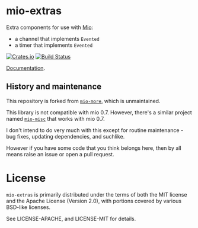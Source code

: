 # mio-extras

Extra components for use with [Mio](https://github.com/tokio-rs/mio):

- a channel that implements `Evented`
- a timer that implements `Evented`

[![Crates.io][crates-badge]][crates-url]
[![Build Status][actions-badge]][actions-url]

[crates-badge]: https://img.shields.io/crates/v/mio-extras.svg
[crates-url]: https://crates.io/crates/mio-extras
[actions-badge]: https://github.com/dimbleby/mio-extras/actions/workflows/build.yml/badge.svg
[actions-url]: https://github.com/dimbleby/mio-extras/actions?query=workflow%3ACI+branch%3Amain

[Documentation](https://docs.rs/mio-extras).

## History and maintenance

This repository is forked from
[`mio-more`](https://github.com/carllerche/mio-more), which is unmaintained.

This library is not compatible with mio 0.7.
However, there's a similar project named [`mio-misc`](https://github.com/onurzdg/mio-misc) that works with mio 0.7.

I don't intend to do very much with this except for routine maintenance - bug
fixes, updating dependencies, and suchlike.

However if you have some code that you think belongs here, then by all means
raise an issue or open a pull request.

# License

`mio-extras` is primarily distributed under the terms of both the MIT license
and the Apache License (Version 2.0), with portions covered by various BSD-like
licenses.

See LICENSE-APACHE, and LICENSE-MIT for details.
